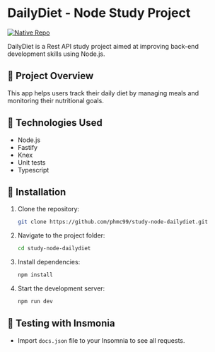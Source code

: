 # DailyDiet - Node Study Project  

[![Native Repo](https://img.shields.io/badge/DaiyDiet_React_Native-Repository-blue?logo=github)](https://github.com/phmc99/study-node-dailydiet)  

DailyDiet is a Rest API study project aimed at improving back-end development skills using Node.js.  

## 📌 Project Overview  
This app helps users track their daily diet by managing meals and monitoring their nutritional goals.  

## 🚀 Technologies Used  
- Node.js
- Fastify  
- Knex  
- Unit tests
- Typescript  

## 🔧 Installation  

1. Clone the repository:  
   ```sh
   git clone https://github.com/phmc99/study-node-dailydiet.git
   ```  
2. Navigate to the project folder:  
   ```sh
   cd study-node-dailydiet
   ```  
3. Install dependencies:  
   ```sh
   npm install
   ```  
4. Start the development server:  
   ```sh
   npm run dev
   ```  

## 🧾 Testing with Insmonia  
- Import ```docs.json``` file to your Insomnia to see all requests.
